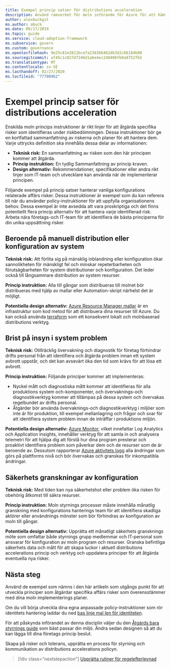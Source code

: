 ```yaml
---
title: Exempel princip satser för distributions acceleration
description: Använd ramverket för moln införande för Azure för att hämta exempel på distributions accelerations principer för att hjälpa dig att skapa ett konto utdrag.
author: alexbuckgit
ms.author: abuck
ms.date: 09/17/2019
ms.topic: guide
ms.service: cloud-adoption-framework
ms.subservice: govern
ms.custom: governance
ms.openlocfilehash: 9e25c81e2811bcefa238366462db3d2c66184b08
ms.sourcegitcommit: af45c1c027d7246d1a6e4ec248406fb9a8752fb5
ms.translationtype: MT
ms.contentlocale: sv-SE
ms.lasthandoff: 02/27/2020
ms.locfileid: "77708962"
---
```

# <a name="deployment-acceleration-sample-policy-statements"></a>Exempel princip satser för distributions acceleration

Enskilda moln princips instruktioner är rikt linjer för att åtgärda specifika risker som identifieras under riskbedömningen. Dessa instruktioner bör ge en kortfattad sammanfattning av riskerna och planer för att hantera dem. Varje uttrycks definition ska innehålla dessa delar av informationen:

- **Teknisk risk:** En sammanfattning av risken som den här principen kommer att åtgärda.
- **Princip instruktion:** En tydlig Sammanfattning av princip kraven.
- **Design alternativ:** Rekommendationer, specifikationer eller andra rikt linjer som IT-team och utvecklare kan använda när de implementerar principen.

Följande exempel på princip satser hanterar vanliga konfigurations relaterade affärs risker. Dessa instruktioner är exempel som du kan referera till när du använder policy-instruktioner för att uppfylla organisationens behov. Dessa exempel är inte avsedda att vara proskriptiga och det finns potentiellt flera princip alternativ för att hantera varje identifierad risk. Arbeta nära företags-och IT-team för att identifiera de bästa principerna för din unika uppsättning risker.

## <a name="reliance-on-manual-deployment-or-configuration-of-systems"></a>Beroende på manuell distribution eller konfiguration av system

**Teknisk risk:** Att förlita sig på mänsklig inblandning eller konfiguration ökar sannolikheten för mänskligt fel och minskar repeterbarheten och förutsägbarheten för system distributioner och konfiguration. Det leder också till långsammare distribution av system resurser.

**Princip instruktion:** Alla till gångar som distribueras till molnet bör distribueras med hjälp av mallar eller Automation-skript närhelst det är möjligt.

**Potentiella design alternativ:** [Azure Resource Manager mallar](https://docs.microsoft.com/azure/azure-resource-manager/template-deployment-overview) är en infrastruktur som kod metod för att distribuera dina resurser till Azure. Du kan också använda [terraform](https://docs.microsoft.com/azure/terraform/terraform-overview) som ett konsekvent lokalt och molnbaserad distributions verktyg.

## <a name="lack-of-visibility-into-system-issues"></a>Brist på insyn i system problem

**Teknisk risk:** Otillräcklig övervakning och diagnostik för företag förhindrar drifts personal från att identifiera och åtgärda problem innan ett system avbrott uppstår, och det kan avsevärt öka den tid som krävs för att lösa ett avbrott.

**Princip instruktion:** Följande principer kommer att implementeras:

- Nyckel mått och diagnostiska mått kommer att identifieras för alla produktions system och-komponenter, och övervaknings-och diagnostikverktyg kommer att tillämpas på dessa system och övervakas regelbundet av drifts personal.
- Åtgärder bör använda övervaknings-och diagnostikverktyg i miljöer som inte är för produktion, till exempel mellanlagring och frågor och svar för att identifiera system problem innan de inträffar i produktions miljön.

**Potentiella design alternativ:** [Azure Monitor](https://docs.microsoft.com/azure/azure-monitor), vilket innefattar Log Analytics och Application Insights, innehåller verktyg för att samla in och analysera telemetri för att hjälpa dig att förstå hur dina program presterar och proaktivt identifiera problem som påverkar dem och de resurser som de är beroende av. Dessutom rapporterar [Azure aktivitets logg](https://docs.microsoft.com/azure/azure-monitor/platform/activity-logs-overview) alla ändringar som görs på plattforms nivå och bör övervakas och granskas för inkompatibla ändringar.

## <a name="configuration-security-reviews"></a>Säkerhets granskningar av konfiguration

**Teknisk risk:** Med tiden kan nya säkerhetshot eller problem öka risken för obehörig åtkomst till säkra resurser.

**Princip instruktion:** Moln styrnings processer måste innehålla månatlig granskning med konfigurations hanterings team för att identifiera skadliga aktörer eller användnings mönster som bör förhindras av konfiguration av moln till gångar.

**Potentiella design alternativ:** Upprätta ett månatligt säkerhets gransknings möte som omfattar både styrnings grupp medlemmar och IT-personal som ansvarar för konfiguration av moln program och resurser. Granska befintliga säkerhets data och mått för att skapa luckor i aktuell distributions accelerations princip och verktyg och uppdatera principer för att åtgärda eventuella nya risker.

## <a name="next-steps"></a>Nästa steg

Använd de exempel som nämns i den här artikeln som utgångs punkt för att utveckla principer som åtgärdar specifika affärs risker som överensstämmer med dina moln implementerings planer.

Om du vill börja utveckla dina egna anpassade policy-instruktioner som rör identitets hantering laddar du ned [bas linje mal len för identiteten](../identity-baseline/template.md).

För att påskynda införandet av denna disciplin väljer du den [Åtgärds bara styrnings guide](../guides/index.md) som bäst passar din miljö. Ändra sedan designen så att du kan lägga till dina företags princip beslut.

Skapa på risker och tolerans, upprätta en process för styrning och kommunikation av distributions accelerations policyn.

> [!div class="nextstepaction"]
> [Upprätta rutiner för regelefterlevnad](./compliance-processes.md)
